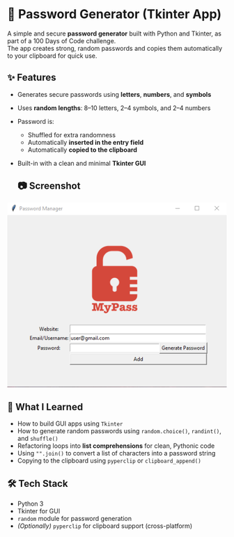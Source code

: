 # 🔐 Password Generator (Tkinter App)

A simple and secure **password generator** built with Python and Tkinter, as part of a 100 Days of Code challenge.  
The app creates strong, random passwords and copies them automatically to your clipboard for quick use.

## ✨ Features

- Generates secure passwords using **letters**, **numbers**, and **symbols**
- Uses **random lengths**: 8–10 letters, 2–4 symbols, and 2–4 numbers
- Password is:
  - Shuffled for extra randomness
  - Automatically **inserted in the entry field**
  - Automatically **copied to the clipboard**
- Built-in with a clean and minimal **Tkinter GUI**

  ## 📷 Screenshot

![App Screenshot](screenshot.png)

## 🧠 What I Learned

- How to build GUI apps using `Tkinter`
- How to generate random passwords using `random.choice()`, `randint()`, and `shuffle()`
- Refactoring loops into **list comprehensions** for clean, Pythonic code
- Using `"".join()` to convert a list of characters into a password string
- Copying to the clipboard using `pyperclip` or `clipboard_append()`

## 🛠 Tech Stack

- Python 3
- Tkinter for GUI
- `random` module for password generation
- *(Optionally)* `pyperclip` for clipboard support (cross-platform)

